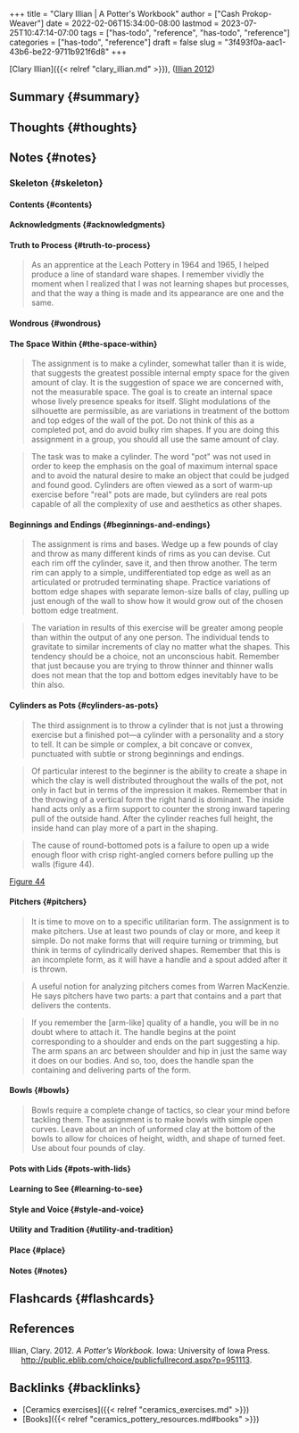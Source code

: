 +++
title = "Clary Illian | A Potter's Workbook"
author = ["Cash Prokop-Weaver"]
date = 2022-02-06T15:34:00-08:00
lastmod = 2023-07-25T10:47:14-07:00
tags = ["has-todo", "reference", "has-todo", "reference"]
categories = ["has-todo", "reference"]
draft = false
slug = "3f493f0a-aac1-43b6-be22-9711b921f6d8"
+++

[Clary Illian]({{< relref "clary_illian.md" >}}), (<a href="#citeproc_bib_item_1">Illian 2012</a>)


## Summary {#summary}


## Thoughts {#thoughts}


## Notes {#notes}


### Skeleton {#skeleton}


#### Contents {#contents}


#### Acknowledgments {#acknowledgments}


#### Truth to Process {#truth-to-process}

> As an apprentice at the Leach Pottery in 1964 and 1965, I helped produce a line of standard ware shapes. I remember vividly the moment when I realized that I was not learning shapes but processes, and that the way a thing is made and its appearance are one and the same.


#### Wondrous {#wondrous}


#### The Space Within {#the-space-within}

> The assignment is to make a cylinder, somewhat taller than it is wide, that suggests the greatest possible internal empty space for the given amount of clay. It is the suggestion of space we are concerned with, not the measurable space. The goal is to create an internal space whose lively presence speaks for itself. Slight modulations of the silhouette are permissible, as are variations in treatment of the bottom and top edges of the wall of the pot. Do not think of this as a completed pot, and do avoid bulky rim shapes. If you are doing this assignment in a group, you should all use the same amount of clay.

<!--quoteend-->

> The task was to make a cylinder. The word "pot" was not used in order to keep the emphasis on the goal of maximum internal space and to avoid the natural desire to make an object that could be judged and found good. Cylinders are often viewed as a sort of warm-up exercise before "real" pots are made, but cylinders are real pots capable of all the complexity of use and aesthetics as other shapes.


#### Beginnings and Endings {#beginnings-and-endings}

> The assignment is rims and bases. Wedge up a few pounds of clay and throw as many different kinds of rims as you can devise. Cut each rim off the cylinder, save it, and then throw another. The term rim can apply to a simple, undifferentiated top edge as well as an articulated or protruded terminating shape. Practice variations of bottom edge shapes with separate lemon-size balls of clay, pulling up just enough of the wall to show how it would grow out of the chosen bottom edge treatment.

<!--quoteend-->

> The variation in results of this exercise will be greater among people than within the output of any one person. The individual tends to gravitate to similar increments of clay no matter what the shapes. This tendency should be a choice, not an unconscious habit. Remember that just because you are trying to throw thinner and thinner walls does not mean that the top and bottom edges inevitably have to be thin also.


#### Cylinders as Pots {#cylinders-as-pots}

> The third assignment is to throw a cylinder that is not just a throwing exercise but a finished pot—a cylinder with a personality and a story to tell. It can be simple or complex, a bit concave or convex, punctuated with subtle or strong beginnings and endings.

<!--quoteend-->

> Of particular interest to the beginner is the ability to create a shape in which the clay is well distributed throughout the walls of the pot, not only in fact but in terms of the impression it makes. Remember that in the throwing of a vertical form the right hand is dominant. The inside hand acts only as a firm support to counter the strong inward tapering pull of the outside hand. After the cylinder reaches full height, the inside hand can play more of a part in the shaping.

<!--quoteend-->

> The cause of round-bottomed pots is a failure to open up a wide enough floor with crisp right-angled corners before pulling up the walls (figure 44).

[Figure 44](/ox-hugo/a-potters-workbook-figure-44.png)


#### Pitchers {#pitchers}

> It is time to move on to a specific utilitarian form. The assignment is to make pitchers. Use at least two pounds of clay or more, and keep it simple. Do not make forms that will require turning or trimming, but think in terms of cylindrically derived shapes. Remember that this is an incomplete form, as it will have a handle and a spout added after it is thrown.

<!--quoteend-->

> A useful notion for analyzing pitchers comes from Warren MacKenzie. He says pitchers have two parts: a part that contains and a part that delivers the contents.

<!--quoteend-->

> If you remember the [arm-like] quality of a handle, you will be in no doubt where to attach it. The handle begins at the point corresponding to a shoulder and ends on the part suggesting a hip. The arm spans an arc between shoulder and hip in just the same way it does on our bodies. And so, too, does the handle span the containing and delivering parts of the form.


#### Bowls {#bowls}

> Bowls require a complete change of tactics, so clear your mind before tackling them. The assignment is to make bowls with simple open curves. Leave about an inch of unformed clay at the bottom of the bowls to allow for choices of height, width, and shape of turned feet. Use about four pounds of clay.


#### Pots with Lids {#pots-with-lids}


#### Learning to See {#learning-to-see}


#### Style and Voice {#style-and-voice}


#### Utility and Tradition {#utility-and-tradition}


#### Place {#place}


#### Notes {#notes}


## Flashcards {#flashcards}

## References

<style>.csl-entry{text-indent: -1.5em; margin-left: 1.5em;}</style><div class="csl-bib-body">
  <div class="csl-entry"><a id="citeproc_bib_item_1"></a>Illian, Clary. 2012. <i>A Potter’s Workbook.</i> Iowa: University of Iowa Press. <a href="http://public.eblib.com/choice/publicfullrecord.aspx?p=951113">http://public.eblib.com/choice/publicfullrecord.aspx?p=951113</a>.</div>
</div>


## Backlinks {#backlinks}

-   [Ceramics exercises]({{< relref "ceramics_exercises.md" >}})
-   [Books]({{< relref "ceramics_pottery_resources.md#books" >}})
